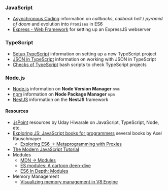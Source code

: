 ### JavaScript

* [Asynchronous Coding](./async.md) information on *callbacks*, *callback hell* / *pyramid of doom* and evolution into `Promises` in ES6
* [Express - Web Framework](./express.md) for setting up an ExpressJS webserver

### TypeScript

* [Setup TypeScript](./setup.md) information on setting up a new TypeScript project
* [JSON in TypeScript](./json.md) information on working with JSON in TypeScript
* [Checks of TypeScript](./ts-checks.md) bash scripts to check TypeScript projects

### Node.js

* [Node.js](./nodejs.md) information on **Node Version Manager** `nvm`
* [npm](./npm.md) information on **Node Package Manager** `npm`
* [NestJS](./nestjs.md) information on the **NestJS** framework

#### Resources

* [.jsPoint](https://medium.com/jspoint) resources by Uday Hiwarale on JavaScript, TypeScript, Node, etc.
* [Exploring JS: JavaScript books for programmers](https://exploringjs.com/) several books by Axel Rauschmayer
  * [Exploring ES6 -> Metaprogramming with Proxies](https://exploringjs.com/es6/ch_proxies.html)
* [The Modern JavaScript Tutorial](https://javascript.info/)
* Modules
  * [MDN -> Modules](https://developer.mozilla.org/en-US/docs/Web/JavaScript/Guide/Modules)
  * [ES modules: A cartoon deep-dive](https://hacks.mozilla.org/2018/03/es-modules-a-cartoon-deep-dive/)
  * [ES6 In Depth: Modules](https://hacks.mozilla.org/2015/08/es6-in-depth-modules/)
* Memory Management
  * [Visualizing memory management in V8 Engine](https://deepu.tech/memory-management-in-v8/)
